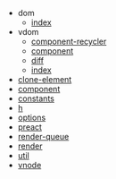 - dom
  - [index](dom/index)
- vdom
  - [component-recycler](vdom/component-recycler)
  - [component](vdom/component)
  - [diff](vdom/diff)
  - [index](vdom/index)
- [clone-element](clone-element)
- [component](component)
- [constants](constants)
- [h](h)
- [options](options)
- [preact](preact)
- [render-queue](render-queue)
- [render](render)
- [util](util)
- [vnode](vnode)

